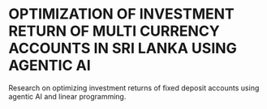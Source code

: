 # OPTIMIZATION OF INVESTMENT RETURN OF MULTI CURRENCY ACCOUNTS IN SRI LANKA USING AGENTIC AI

Research on optimizing investment returns of fixed deposit accounts using agentic AI and linear programming.
